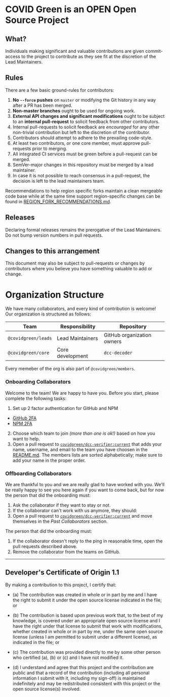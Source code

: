 # COVID Green is an OPEN Open Source Project

## What?

Individuals making significant and valuable contributions are given commit-access to the project to contribute as they see fit at the discretion of the Lead Maintainers.

## Rules

There are a few basic ground-rules for contributors:

1. **No `--force` pushes** on `master` or modifying the Git history in any way after a PR has been merged.
1. **Non-master branches** ought to be used for ongoing work.
1. **External API changes and significant modifications** ought to be subject to an **internal pull-request** to solicit feedback from other contributors.
1. Internal pull-requests to solicit feedback are *encouraged* for any other non-trivial contribution but left to the discretion of the contributor.
1. Contributors should attempt to adhere to the prevailing code-style.
1. At least two contributors, or one core member, must approve pull-requests prior to merging.
1. All integrated CI services must be green before a pull-request can be merged.
1. SemVer-major changes in this repository must be merged by a lead maintainer.
1. In case it is not possible to reach consensus in a pull-request, the decision is left to the lead maintainers team.

Recommendations to help region specific forks maintain a clean mergeable code base while at the same time support region-specific changes can be found in [REGION_FORK_RECOMMENDATIONS.md](REGION_FORK_RECOMMENDATIONS.md). 

## Releases

Declaring formal releases remains the prerogative of the Lead Maintainers. Do not bump version numbers in pull requests.

## Changes to this arrangement

This document may also be subject to pull-requests or changes by contributors where you believe you have something valuable to add or change.

# Organization Structure

We have many collaborators, and every kind of contribution is welcome! Our organization is structured as follows:

|  Team | Responsibility  |  Repository |
|---|---|---|
| `@covidgreen/leads` | Lead Maintainers | GitHub organization owners |
| `@covidgreen/core`  |  Core development  |  `dcc-decoder` |

Every memeber of the org is also part of `@covidgreen/members`.

### Onboarding Collaborators

Welcome to the team! We are happy to have you. Before you start, please complete the following tasks:
1. Set up 2 factor authentication for GitHub and NPM
  - [GitHub 2FA](https://help.github.com/en/articles/securing-your-account-with-two-factor-authentication-2fa)
  - [NPM 2FA](https://docs.npmjs.com/about-two-factor-authentication)
2. Choose which team to join *(more than one is ok!)* based on how you want to help.
3. Open a pull request to [`covidgreen/dcc-verifier:current`](https://github.com/covidgreen/dcc-cerifier/pulls) that adds your name, username, and email to the team you have choosen in the [README.md](./README.md). The members lists are sorted alphabetically; make sure to add your name in the proper order.

### Offboarding Collaborators

We are thankful to you and we are really glad to have worked with you.
We'll be really happy to see you here again if you want to come back, but for now the person that did the onboarding must:
1. Ask the collaborator if they want to stay or not.
1. If the collaborator can't work with us anymore, they should:
  1. Open a pull request to [`covidgreen/dcc-verifier:current`](https://github.com/covidgreen/dcc-verifier/pulls) and move themselves in the *Past Collaborators* section.

The person that did the onboarding must:
1. If the collaborator doesn't reply to the ping in reasonable time, open the pull requests described above.
2. Remove the collaborator from the teams on GitHub.
-----------------------------------------

<a id="developers-certificate-of-origin"></a>
## Developer's Certificate of Origin 1.1

By making a contribution to this project, I certify that:

* (a) The contribution was created in whole or in part by me and I
  have the right to submit it under the open source license
  indicated in the file; or

* (b) The contribution is based upon previous work that, to the best
  of my knowledge, is covered under an appropriate open source
  license and I have the right under that license to submit that
  work with modifications, whether created in whole or in part
  by me, under the same open source license (unless I am
  permitted to submit under a different license), as indicated
  in the file; or

* (c) The contribution was provided directly to me by some other
  person who certified (a), (b) or (c) and I have not modified
  it.

* (d) I understand and agree that this project and the contribution
  are public and that a record of the contribution (including all
  personal information I submit with it, including my sign-off) is
  maintained indefinitely and may be redistributed consistent with
  this project or the open source license(s) involved.
